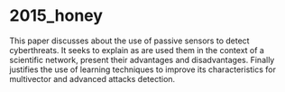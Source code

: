 # 2015_honey
This paper discusses about the use of passive sensors to detect cyberthreats. It seeks to explain as are used them in the context of a scientific network, present their advantages and disadvantages. Finally justifies the use of learning techniques to improve its characteristics for multivector and advanced attacks detection.
